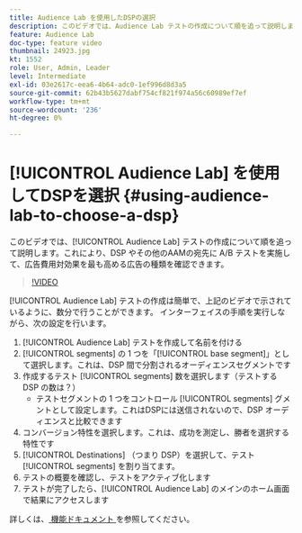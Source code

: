 ```yaml
---
title: Audience Lab を使用したDSPの選択
description: このビデオでは、Audience Lab テストの作成について順を追って説明します。これにより、DSP やその他のAAMの宛先に A/B テストを実施して、広告費用対効果を最も高くする宛先を確認できます。
feature: Audience Lab
doc-type: feature video
thumbnail: 24923.jpg
kt: 1552
role: User, Admin, Leader
level: Intermediate
exl-id: 03e2617c-eea6-4b64-adc0-1ef996d8d3a5
source-git-commit: 62b43b5627dabf754cf821f974a56c60989ef7ef
workflow-type: tm+mt
source-wordcount: '236'
ht-degree: 0%

---
```


# [!UICONTROL Audience Lab] を使用してDSPを選択 {#using-audience-lab-to-choose-a-dsp}

このビデオでは、[!UICONTROL Audience Lab] テストの作成について順を追って説明します。これにより、DSP やその他のAAMの宛先に A/B テストを実施して、広告費用対効果を最も高める広告の種類を確認できます。

>[!VIDEO](https://video.tv.adobe.com/v/328258/?quality=12&captions=jpn)

[!UICONTROL Audience Lab] テストの作成は簡単で、上記のビデオで示されているように、数分で行うことができます。 インターフェイスの手順を実行しながら、次の設定を行います。

1. [!UICONTROL Audience Lab] テストを作成して名前を付ける
1. [!UICONTROL segments] の 1 つを「[!UICONTROL base segment]」として選択します。これは、DSP 間で分割されるオーディエンスセグメントです
1. 作成するテスト [!UICONTROL segments] 数を選択します（テストする DSP の数は？）
   * テストセグメントの 1 つをコントロール [!UICONTROL segments] グメントとして設定します。これはDSPには送信されないので、DSP オーディエンスと比較できます
1. コンバージョン特性を選択します。これは、成功を測定し、勝者を選択する特性です
1. [!UICONTROL Destinations] （つまり DSP）を選択して、テスト [!UICONTROL segments] を割り当てます。
1. テストの概要を確認し、テストをアクティブ化します
1. テストが完了したら、[!UICONTROL Audience Lab] のメインのホーム画面で結果にアクセスします

詳しくは、[ 機能ドキュメント ](https://experienceleague.adobe.com/docs/audience-manager/user-guide/features/audience-lab/audience-lab.html?lang=ja) を参照してください。
